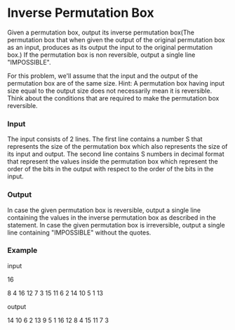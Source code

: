 # Inverse Permutation Box
Given a permutation box, output its inverse permutation box(The permutation box that when given the output of the original permutation box as an input, produces as its output the input to the original permutation box.) If the permutation box is non reversible, output a single line "IMPOSSIBLE".

For this problem, we'll assume that the input and the output of the permutation box are of the same size. Hint: A permutation box having input size equal to the output size does not necessarily mean it is reversible. Think about the conditions that are required to make the permutation box reversible.

### Input
The input consists of 2 lines. The first line contains a number S that represents the size of the permutation box which also represents the size of its input and output. The second line contains S numbers in decimal format that represent the values inside the permutation box which represent the order of the bits in the output with respect to the order of the bits in the input.

### Output
In case the given permutation box is reversible, output a single line containing the values in the inverse permutation box as described in the statement. In case the given permutation box is irreversible, output a single line containing "IMPOSSIBLE" without the quotes.

### Example
input

16

8 4 16 12 7 3 15 11 6 2 14 10 5 1 13 

output

14 10 6 2 13 9 5 1 16 12 8 4 15 11 7 3
